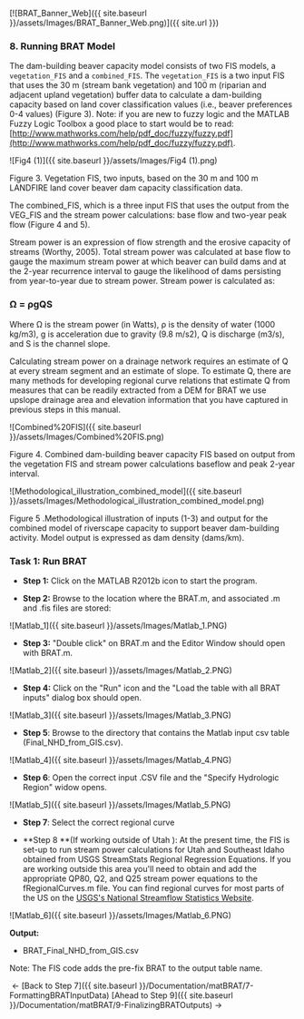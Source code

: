 [![BRAT_Banner_Web]({{ site.baseurl }}/assets/Images/BRAT_Banner_Web.png)]({{ site.url }})

### 8. Running BRAT Model

The dam-building beaver capacity model consists of two FIS models, a `vegetation_FIS` and a `combined_FIS`. The `vegetation_FIS`  is a two input FIS that uses the 30 m (stream bank vegetation) and 100 m (riparian and adjacent upland vegetation) buffer data to calculate a dam-building capacity based on land cover classification values (i.e., beaver preferences 0-4 values) (Figure 3). Note: if you are new to fuzzy logic and the MATLAB Fuzzy Logic Toolbox a good place to start would be to read: [http://www.mathworks.com/help/pdf_doc/fuzzy/fuzzy.pdf](http://www.mathworks.com/help/pdf_doc/fuzzy/fuzzy.pdf).

![Fig4 (1)]({{ site.baseurl }}/assets/Images/Fig4 (1).png)

Figure 3. Vegetation FIS, two inputs, based on the 30 m and 100 m LANDFIRE land cover beaver dam capacity classification data. 

The combined_FIS, which is a three input FIS that uses the output from the VEG_FIS and the stream power calculations: base flow and two-year peak flow (Figure 4 and 5).

Stream power is an expression of flow strength and the erosive capacity of streams  (Worthy, 2005). Total stream power was calculated at base flow to gauge the maximum stream power at which beaver can build dams and at the 2-year recurrence interval to gauge the likelihood of dams persisting from year-to-year due to stream power. Stream power is calculated as:

### Ω = ρgQS

Where Ω is the stream power (in Watts), ρ is the density of water (1000 kg/m3), g is acceleration due to gravity (9.8 m/s2), Q is discharge (m3/s), and S is the channel slope. 

Calculating stream power on a drainage network requires an estimate of Q at every stream segment and an estimate of slope. To estimate Q, there are many methods for developing regional curve relations that estimate Q from measures that can be readily extracted from a DEM for BRAT we use upslope drainage area and elevation information that you have captured in previous steps in this manual.

![Combined%20FIS]({{ site.baseurl }}/assets/Images/Combined%20FIS.png)

Figure 4. Combined dam-building beaver capacity FIS based on output from the vegetation FIS and stream power calculations baseflow and peak 2-year interval.

![Methodological_illustration_combined_model]({{ site.baseurl }}/assets/Images/Methodological_illustration_combined_model.png)

Figure 5 .Methodological illustration of inputs (1-3) and output for the combined model of riverscape capacity to support beaver dam-building activity. Model output is expressed as dam density (dams/km).

### Task 1: Run BRAT

- **Step 1:** Click on the MATLAB R2012b icon to start the program.


- **Step 2:** Browse to the location where the BRAT.m, and associated .m and .fis files are stored:

![Matlab_1]({{ site.baseurl }}/assets/Images/Matlab_1.PNG)

- **Step 3:** "Double click" on BRAT.m and the Editor Window should open with BRAT.m.

![Matlab_2]({{ site.baseurl }}/assets/Images/Matlab_2.PNG)

-   **Step 4:** Click on the "Run" icon and the "Load the table with all BRAT inputs" dialog box should open.

![Matlab_3]({{ site.baseurl }}/assets/Images/Matlab_3.PNG)

- **Step 5**: Browse to the directory that contains the Matlab input csv table (Final_NHD_from_GIS.csv).

![Matlab_4]({{ site.baseurl }}/assets/Images/Matlab_4.PNG)

- **Step 6**: Open the correct input .CSV file and the "Specify Hydrologic Region" widow opens.

![Matlab_5]({{ site.baseurl }}/assets/Images/Matlab_5.PNG)

- **Step 7**: Select the correct regional curve 


- **Step 8 **(If working outside of Utah ): At the present time, the FIS is set-up to run stream power calculations for Utah and Southeast Idaho obtained from USGS StreamStats Regional Regression Equations.  If you are working outside this area you'll need to obtain and add the appropriate QP80, Q2, and Q25 stream power equations to the fRegionalCurves.m file.  You can find regional curves for most parts of the US on the [USGS's National Streamflow Statistics Website](http://water.usgs.gov/osw/programs/nss/pubs.html).

![Matlab_6]({{ site.baseurl }}/assets/Images/Matlab_6.PNG)

**Output:**

- BRAT_Final_NHD_from_GIS.csv

Note: The FIS code adds the pre-fix BRAT to the output table name.



​	<- [Back to Step 7]({{ site.baseurl }}/Documentation/matBRAT/7-FormattingBRATInputData)        [Ahead to Step 9]({{ site.baseurl }}/Documentation/matBRAT/9-FinalizingBRATOutputs) ->